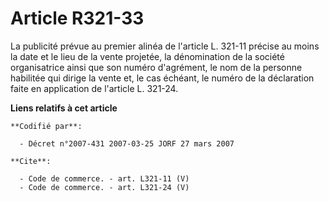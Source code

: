 # Article R321-33

La publicité prévue au premier alinéa de l'article L. 321-11 précise au moins la date et le lieu de la vente projetée, la
dénomination de la société organisatrice ainsi que son numéro d'agrément, le nom de la personne habilitée qui dirige la vente
et, le cas échéant, le numéro de la déclaration faite en application de l'article L. 321-24.

**Liens relatifs à cet article**

	**Codifié par**:

	  - Décret n°2007-431 2007-03-25 JORF 27 mars 2007

	**Cite**:

	  - Code de commerce. - art. L321-11 (V)
	  - Code de commerce. - art. L321-24 (V)
